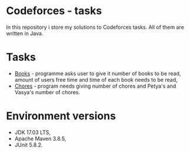 # Codeforces - tasks
In this repository i store my solutions to Codeforces tasks. All of them are written in Java.

# Tasks
* [Books](https://codeforces.com/problemset/problem/279/B?locale=en) - programme asks user to give it number of books 
to be read, amount of users free time and time of each book needs to be read,
* [Chores](https://codeforces.com/problemset/problem/169/A) - program needs giving number of chores and Petya's and 
Vasya's number of chores.

# Environment versions
* JDK 17.03 LTS,
* Apache Maven 3.8.5,
* JUnit 5.8.2.
